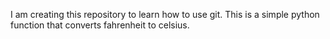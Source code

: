 I am creating this repository to learn how to use git.
This is a simple python function that converts fahrenheit to celsius.